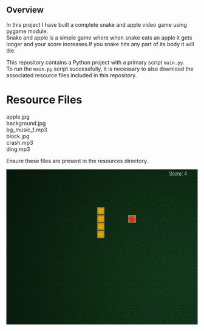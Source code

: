 ## Overview
In this project I have built a complete snake and apple video game using pygame module.  
Snake and apple is a simple game where when snake eats an apple it gets longer and your score increases.If you snake hits any part of its body it will die.  

This repository contains a Python project with a primary script `main.py`.  
To run the `main.py` script successfully, it is necessary to also download the associated resource files included in this repository.
# Resource Files  

apple.jpg  
background.jpg  
bg_music_1.mp3  
block.jpg  
crash.mp3  
ding.mp3  

Ensure these  files are present in the resources directory.

![Game Preview](ezgif-47b5659a2ce776.gif)
